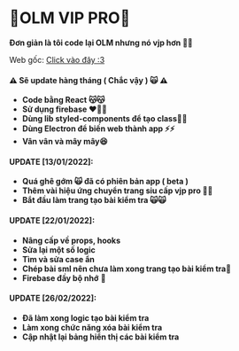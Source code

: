 # 🐸OLM VIP PRO🐸

**Đơn giản là tôi code lại OLM nhưng nó vjp hơn 🐸🚬**

Web gốc: [Click vào đây :3](https://olm.vn "https://olm.vn")

#### **⚠️ Sẽ update hàng tháng ( Chắc vậy ) 🙀 ⚠️**

- **Code bằng React 😽😽**
- **Sử dụng firebase ❤️‍🔥🔥**
- **Dùng lib styled-components để tạo class💅💅**
- **Dùng Electron để biến web thành app ⚡⚡**
- **Vân vân và mây mây😆**

#### **UPDATE [13/01/2022]:**

- **Quá ghê gớm 🙀 đã có phiên bản app ( beta )**
- **Thêm vài hiệu ứng chuyển trang siu cấp vjp pro 🤔😏**
- **Bắt đầu làm trang tạo bài kiểm tra 🙀🙀**

#### UPDATE [22/01/2022]:

- **Nâng cấp về props, hooks**
- **Sửa lại một số logic**
- **Tìm và sửa case ẩn**
- **Chép bài sml nên chưa làm xong trang tạo bài kiểm tra🥲**
- **Firebase đầy bộ nhớ** 🤧

#### UPDATE [26/02/2022]:

* **Đã làm xong logic tạo bài kiểm tra**
* **Làm xong chức năng xóa bài kiểm tra**
* **Cập nhật lại bảng hiển thị các bài kiểm tra**
